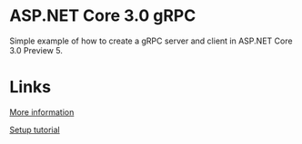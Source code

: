 # ASP.NET Core 3.0 gRPC
Simple example of how to create a gRPC server and client in ASP.NET Core 3.0 Preview 5.

# Links
[More information](https://docs.microsoft.com/en-us/aspnet/core/grpc/aspnetcore?view=aspnetcore-3.0&tabs=visual-studio)

[Setup tutorial](https://docs.microsoft.com/en-us/aspnet/core/tutorials/grpc/grpc-start?view=aspnetcore-3.0&tabs=visual-studio)
